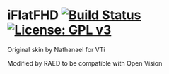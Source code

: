 iFlatFHD [![Build Status](https://travis-ci.org/OpenVisionE2/iFlatFHD-skin.svg?branch=master)](https://travis-ci.org/OpenVisionE2/iFlatFHD-skin) [![License: GPL v3](https://img.shields.io/badge/License-GPLv3-blue.svg)](https://www.gnu.org/licenses/gpl-3.0)
========

Original skin by Nathanael for VTi

Modified by RAED to be compatible with Open Vision

